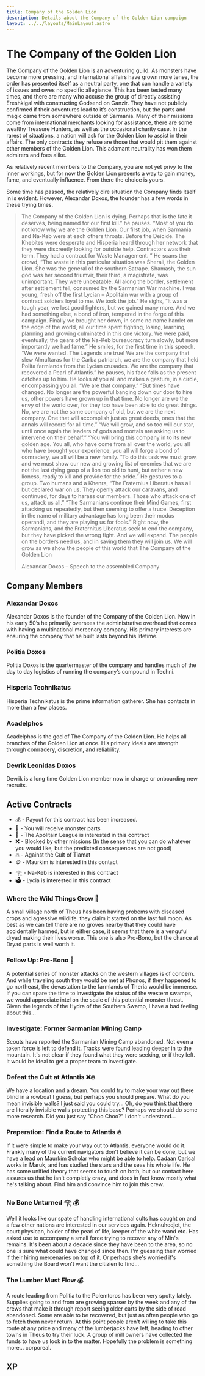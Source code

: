 ```yaml
---
title: Company of the Golden Lion
description: Details about the Company of the Golden Lion campaign
layout: ../../layouts/MainLayout.astro
---
```

# The Company of the Golden Lion

The Company of the Golden Lion is an adventuring guild. As monsters have become more pressing, and international affairs have grown more tense, the order has presented itself as a neutral party, one that can handle a variety of issues and owes no specific allegiance. This has been tested many times, and there are many who accuse the group of directly assisting Ereshkigal with constructing Godsend on Ganzir. They have not publicly confirmed if their adventures lead to it’s construction, but the parts and magic came from somewhere outside of Sarmania. Many of their missions come from international merchants looking for assistance, there are some wealthy Treasure Hunters, as well as the occasional charity case. In the rarest of situations, a nation will ask for the Golden Lion to assist in their affairs. The only contracts they refuse are those that would pit them against other members of the Golden Lion. This adamant neutrality has won them admirers and foes alike.

As relatively recent members to the Company, you are not yet privy to the inner workings, but for now the Golden Lion presents a way to gain money, fame, and eventually influence. From there the choice is yours.

Some time has passed, the relatively dire situation the Company finds itself in is evident. However, Alexandar Doxos, the founder has a few words in these trying times.

> The Company of the Golden Lion is dying. Perhaps that is the fate it deserves, being named for our first kill.” he pauses. “Most of you do not know why we are the Golden Lion. Our first job, when Sarmania and Na-Keb were at each others throats. Before the Deicide. The Khebites were desperate and Hisperia heard through her network that they were discreetly looking for outside help. Contractors was their term.
> They had a contract for Waste Management. ” He scans the crowd, “The waste in this particular situation was Sherali, the Golden Lion. She was the general of the southern Satrape. Shamash, the sun god was her second triumvir, their third, a magistrate, was unimportant. They were unbeatable. All along the border, settlement after settlement fell, consumed by the Sarmanian War machine. I was young, fresh off the first Lycian – Apolitain war with a group of contract soldiers loyal to me. We took the job.”
> He sighs, “It was a tough year, we lost good fighters, but we gained many more. And we had something else, a bond of iron, tempered in the forge of this campaign. Finally we brought her down, in some no name hamlet on the edge of the world, all our time spent fighting, losing, learning, planning and growing culminated in this one victory. We were paid, eventually, the gears of the Na-Keb bureaucracy turn slowly, but more importantly we had fame.”
> He smiles, for the first time in this speech. “We were wanted. The Legends are true! We are the company that slew Almuftaras for the Carba patriarch, we are the company that held Polita farmlands from the Lycian crusades. We are the company that recovered a Pearl of Atlantis.” he pauses, his face falls as the present catches up to him. He looks at you all and makes a gesture, in a circle, encompassing you all. “We are that company.”
> “But times have changed. No longer are the powerful banging down our door to hire us, other powers have grown up in that time. No longer are we the envy of the world over, for they too have been able to do great things. No, we are not the same company of old, but we are the next company. One that will accomplish just as great deeds, ones that the annals will record for all time.” “We will grow, and so too will our star, until once again the leaders of gods and mortals are asking us to intervene on their behalf.”
> “You will bring this company in to its new golden age. You all, who have come from all over the world, you all who have brought your experience, you all will forge a bond of comradery, we all will be a new family. “To do this task we must grow, and we must show our new and growing list of enemies that we are not the last dying gasp of a lion too old to hunt, but rather a new lioness, ready to kill and provide for the pride.”
> He gestures to a group. Two humans and a Khenra, “The Fraternius Liberatus has all but declared war on us. They openly attack our caravans, and continued, for days to harass our members. Those who attack one of us, attack us all.”
> “The Sarmanians continue their Mind Games, first attacking us repeatedly, but then seeming to offer a truce. Deception in the name of military advantage has long been their modus operandi, and they are playing us for fools.” Right now, the Sarmanians, and the Fraternitus Liberatus seek to end the company, but they have picked the wrong fight. And we will expand. The people on the borders need us, and in saving them they will join us. We will grow as we show the people of this world that The Company of the Golden Lion
> 
> Alexandar Doxos – Speech to the assembled Company

## Company Members

### Alexandar Doxos
Alexandar Doxos is the founder of the Company of the Golden Lion. Now in his early 50’s he primarily oversees the administrative overhead that comes with having a multinational mercenary company. His primary interests are ensuring the company that he built lasts beyond his lifetime.
### Politia Doxos 
Politia Doxos is the quartermaster of the company and handles much of the day to day logistics of running the company’s compound in Techni.


### Hisperia Technikatus
Hisperia Technikatus is the prime information gatherer. She has contacts in more than a few places.

### Acadelphos
Acadelphos is the god of The Company of the Golden Lion. He helps all branches of the Golden Lion at once. His primary ideals are strength through comradery, discretion, and reliability.

### Devrik Leonidas Doxos
Devrik is a long time Golden Lion member now in charge or onboarding new recruits.

## Active Contracts

- 💰 - Payout for this contract has been increased.
- 👹 - You will receive monster parts
- 🏺 - The Apolitain League is interested in this contract
- ❌ - Blocked by other missions (In the sense that you can do whatever you would like, but the predicted consequences are not good)
- 🔥 - Against the Cult of Tiamat
- 🪙 - Maurkim is interested in this contact
- 𓂀 - Na-Keb is interested in this contract
- 🗳️ - Lycia is interested in this contract


### Where the Wild Things Grow 👹
A small village north of Theus has been having probems with diseased crops and agressive wildlife. they claim it started on the last full moon. As best as we can tell there are no groves nearby that they could have accidentally harmed, but in either case, it seems that there is a venguful dryad making their lives worse. This one is also Pro-Bono, but the chance at Dryad parts is well worth it.

### Follow Up: Pro-Bono 👹
A potential series of monster attacks on the western villages is of concern. And while traveling south they would be met at Phonos, if they happened to go northeast, the devastation to the farmlands of Theria would be immense. If you can spare the time to investigate the status of the western swamps, we would appreciate intel on the scale of this potential monster threat. Given the legends of the Hydra of the Southern Swamp, I have a bad feeling about this...

### Investigate: Former Sarmanian Mining Camp
Scouts have reported the Sarmanian Mining Camp abandoned. Not even a token force is left to defend it. Tracks were found leading deeper in to the mountain. It's not clear if they found what they were seeking, or if they left. It would be ideal to get a proper team to investigate.

### Defeat the Cult at Atlantis ❌🔥
We have a location and a dream. You could try to make your way out there blind in a rowboat I guess, but perhaps you should prepare. What do you mean invisible walls? I just said you could try... Oh, do you think that there are literally invisible walls protecting this base? Perhaps we should do some more research. Did you just say "Choo Choo?" I don't understand... 

### Preperation: Find a Route to Atlantis 🔥
If it were simple to make your way out to Atlantis, everyone would do it. Frankly many of the current navigators don't believe it can be done, but we have a lead on Maurkim Scholar who might be able to help. Cadaan Carical works in Maruk, and has studied the stars and the seas his whole life. He has some unified theory that seems to touch on both, but our contact here assures us that he isn't completly crazy, and does in fact know mostly what he's talking about. Find him and convince him to join this crew.

### No Bone Unturned 𓂀 💰
Well it looks like our spate of handling international cults has caught on and a few other nations are interested in our services again. Heknuhedjet, the court physican, holder of the pearl of life, keeper of the white wand etc. Has asked use to accompany a small force trying to recover any of Min's remains. It's been about a decade since they have been to the area, so no one is sure what could have changed since then. I'm guessing their worried if their hiring mercenaries on top of it. Or perhaps she's worried it's something the Board won't want the citizien to find... 

### The Lumber Must Flow 💰
A route leading from Politia to the Polemtoros has been very spotty lately. Supplies going to and from are growing sparser by the week and any of the crews that make it through report seeing older carts by the side of road abandoned. Some are able to be recovered, but just as often people who go to fetch them never return. At this point people aren't willing to take this route at any price and many of the lumberjacks have left, heading to other towns in Theus to try their luck. A group of mill owners have collected the funds to have us look in to the matter. Hopefully the problem is something more... corporeal.

## XP
